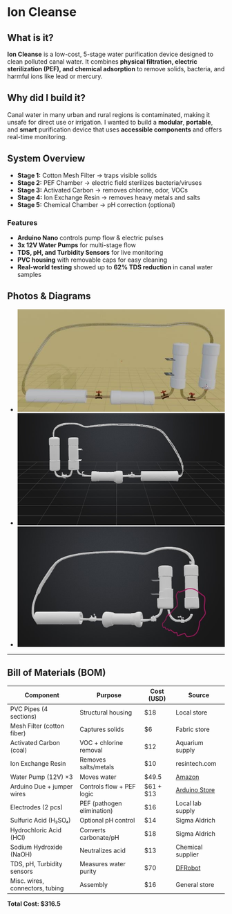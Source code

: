 # Ion Cleanse

##  What is it?

**Ion Cleanse** is a low-cost, 5-stage water purification device designed to clean polluted canal water. It combines **physical filtration, electric sterilization (PEF), and chemical adsorption** to remove solids, bacteria, and harmful ions like lead or mercury.

##  Why did I build it?

Canal water in many urban and rural regions is contaminated, making it unsafe for direct use or irrigation. I wanted to build a **modular**, **portable**, and **smart** purification device that uses **accessible components** and offers real-time monitoring.

##  System Overview

- **Stage 1:** Cotton Mesh Filter → traps visible solids  
- **Stage 2:** PEF Chamber → electric field sterilizes bacteria/viruses  
- **Stage 3:** Activated Carbon → removes chlorine, odor, VOCs  
- **Stage 4:** Ion Exchange Resin → removes heavy metals and salts  
- **Stage 5:** Chemical Chamber → pH correction (optional)

###  Features

- **Arduino Nano** controls pump flow & electric pulses  
- **3x 12V Water Pumps** for multi-stage flow  
- **TDS, pH, and Turbidity Sensors** for live monitoring  
- **PVC housing** with removable caps for easy cleaning  
- **Real-world testing** showed up to **62% TDS reduction** in canal water samples

##  Photos & Diagrams

- ![alt text](asset/koppen.png)  
- ![alt text](asset/kop.jpg)
- ![alt text](asset/kopp.jpg)

---

##  Bill of Materials (BOM)

| Component                                | Purpose                             | Cost (USD) | Source |
|------------------------------------------|--------------------------------------|------------|--------|
| PVC Pipes (4 sections)                   | Structural housing                   | $18        | Local store |
| Mesh Filter (cotton fiber)              | Captures solids                      | $6         | Fabric store |
| Activated Carbon (coal)                 | VOC + chlorine removal               | $12        | Aquarium supply |
| Ion Exchange Resin                      | Removes salts/metals                 | $10        | resintech.com |
| Water Pump (12V) ×3                     | Moves water                          | $49.5      | [Amazon](https://www.amazon.eg/Ultra-Fountain-Height-Submersible-Aquarium/dp/B0DTFKNHMS) |
| Arduino Due + jumper wires              | Controls flow + PEF logic            | $61 + $13  | [Arduino Store](https://store.arduino.cc/products/arduino-due) |
| Electrodes (2 pcs)                      | PEF (pathogen elimination)           | $16        | Local lab supply |
| Sulfuric Acid (H₂SO₄)                   | Optional pH control                  | $14        | Sigma Aldrich |
| Hydrochloric Acid (HCl)                 | Converts carbonate/pH                | $18        | Sigma Aldrich |
| Sodium Hydroxide (NaOH)                 | Neutralizes acid                     | $13        | Chemical supplier |
| TDS, pH, Turbidity sensors              | Measures water purity                | $70        | [DFRobot](https://www.dfrobot.com) |
| Misc. wires, connectors, tubing         | Assembly                             | $16        | General store |

**Total Cost: $316.5**

